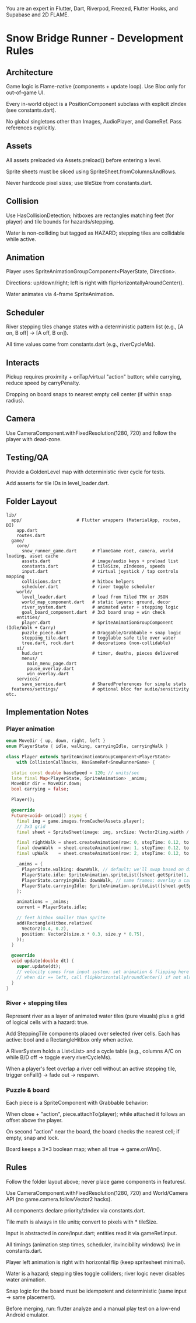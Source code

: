 You are an expert in Flutter, Dart, Riverpod, Freezed, Flutter Hooks, and Supabase and 2D FLAME.


# Snow Bridge Runner - Development Rules

## Architecture

Game logic is Flame-native (components + update loop). Use Bloc only for out-of-game UI.

Every in-world object is a PositionComponent subclass with explicit zIndex (see constants.dart).

No global singletons other than Images, AudioPlayer, and GameRef. Pass references explicitly.

## Assets

All assets preloaded via Assets.preload() before entering a level.

Sprite sheets must be sliced using SpriteSheet.fromColumnsAndRows.

Never hardcode pixel sizes; use tileSize from constants.dart.

## Collision

Use HasCollisionDetection; hitboxes are rectangles matching feet (for player) and tile bounds for hazards/stepping.

Water is non-colliding but tagged as HAZARD; stepping tiles are collidable while active.

## Animation

Player uses SpriteAnimationGroupComponent<PlayerState, Direction>.

Directions: up/down/right; left is right with flipHorizontallyAroundCenter().

Water animates via 4-frame SpriteAnimation.

## Scheduler

River stepping tiles change states with a deterministic pattern list (e.g., [A on, B off] → [A off, B on]).

All time values come from constants.dart (e.g., riverCycleMs).

## Interacts

Pickup requires proximity + onTap/virtual "action" button; while carrying, reduce speed by carryPenalty.

Dropping on board snaps to nearest empty cell center (if within snap radius).

## Camera

Use CameraComponent.withFixedResolution(1280, 720) and follow the player with dead-zone.

## Testing/QA

Provide a GoldenLevel map with deterministic river cycle for tests.

Add asserts for tile IDs in level_loader.dart.

## Folder Layout

```
lib/
  app/                     # Flutter wrappers (MaterialApp, routes, DI)
    app.dart
    routes.dart
  game/
    core/
      snow_runner_game.dart      # FlameGame root, camera, world loading, asset cache
      assets.dart                # image/audio keys + preload list
      constants.dart             # tileSize, zIndexes, speeds
      input.dart                 # virtual joystick / tap controls mapping
      collisions.dart            # hitbox helpers
      scheduler.dart             # river toggle scheduler
    world/
      level_loader.dart          # load from Tiled TMX or JSON
      world_map_component.dart   # static layers: ground, decor
      river_system.dart          # animated water + stepping logic
      goal_board_component.dart  # 3x3 board snap + win check
    entities/
      player.dart                # SpriteAnimationGroupComponent (Idle/Walk + Carry)
      puzzle_piece.dart          # Draggable/Grabbable + snap logic
      stepping_tile.dart         # togglable safe tile over water
      tree.dart, rock.dart       # decorations (non-collidable)
    ui/
      hud.dart                   # timer, deaths, pieces delivered
      menus/
        main_menu_page.dart
        pause_overlay.dart
        win_overlay.dart
    services/
      save_service.dart          # SharedPreferences for simple stats
  features/settings/             # optional bloc for audio/sensitivity etc.
```

## Implementation Notes

### Player animation
```dart
enum MoveDir { up, down, right, left }
enum PlayerState { idle, walking, carryingIdle, carryingWalk }

class Player extends SpriteAnimationGroupComponent<PlayerState>
    with CollisionCallbacks, HasGameRef<SnowRunnerGame> {

  static const double baseSpeed = 120; // units/sec
  late final Map<PlayerState, SpriteAnimation> _anims;
  MoveDir dir = MoveDir.down;
  bool carrying = false;

  Player();

  @override
  Future<void> onLoad() async {
    final img = game.images.fromCache(Assets.player);
    // 3x3 grid
    final sheet = SpriteSheet(image: img, srcSize: Vector2(img.width / 3, img.height / 3));

    final rightWalk = sheet.createAnimation(row: 0, stepTime: 0.12, to: 3);
    final downWalk  = sheet.createAnimation(row: 1, stepTime: 0.12, to: 3);
    final upWalk    = sheet.createAnimation(row: 2, stepTime: 0.12, to: 3);

    _anims = {
      PlayerState.walking: downWalk, // default; we'll swap based on dir in update
      PlayerState.idle: SpriteAnimation.spriteList([sheet.getSprite(1, 1)], stepTime: 1.0),
      PlayerState.carryingWalk: downWalk, // same frames; overlay a carried sprite
      PlayerState.carryingIdle: SpriteAnimation.spriteList([sheet.getSprite(1, 1)], stepTime: 1.0),
    };

    animations = _anims;
    current = PlayerState.idle;

    // feet hitbox smaller than sprite
    add(RectangleHitbox.relative(
      Vector2(0.4, 0.2),
      position: Vector2(size.x * 0.3, size.y * 0.75),
    ));
  }

  @override
  void update(double dt) {
    super.update(dt);
    // velocity comes from input system; set animation & flipping here
    // when dir == left, call flipHorizontallyAroundCenter() if not already flipped
  }
}
```

### River + stepping tiles
Represent river as a layer of animated water tiles (pure visuals) plus a grid of logical cells with a hazard: true.

Add SteppingTile components placed over selected river cells. Each has active: bool and a RectangleHitbox only when active.

A RiverSystem holds a List<List<SteppingTile>> and a cycle table (e.g., columns A/C on while B/D off → toggle every riverCycleMs).

When a player's feet overlap a river cell without an active stepping tile, trigger onFall() → fade out → respawn.

### Puzzle & board
Each piece is a SpriteComponent with Grabbable behavior:

When close + "action", piece.attachTo(player); while attached it follows an offset above the player.

On second "action" near the board, the board checks the nearest cell; if empty, snap and lock.

Board keeps a 3×3 boolean map; when all true → game.onWin().

## Rules

Follow the folder layout above; never place game components in features/.

Use CameraComponent.withFixedResolution(1280, 720) and World/Camera API (no game.camera.followVector2 hacks).

All components declare priority/zIndex via constants.dart.

Tile math is always in tile units; convert to pixels with * tileSize.

Input is abstracted in core/input.dart; entities read it via gameRef.input.

All timings (animation step times, scheduler, invincibility windows) live in constants.dart.

Player left animation is right with horizontal flip (keep spritesheet minimal).

Water is a hazard; stepping tiles toggle colliders; river logic never disables water animation.

Snap logic for the board must be idempotent and deterministic (same input → same placement).

Before merging, run: flutter analyze and a manual play test on a low-end Android emulator.
